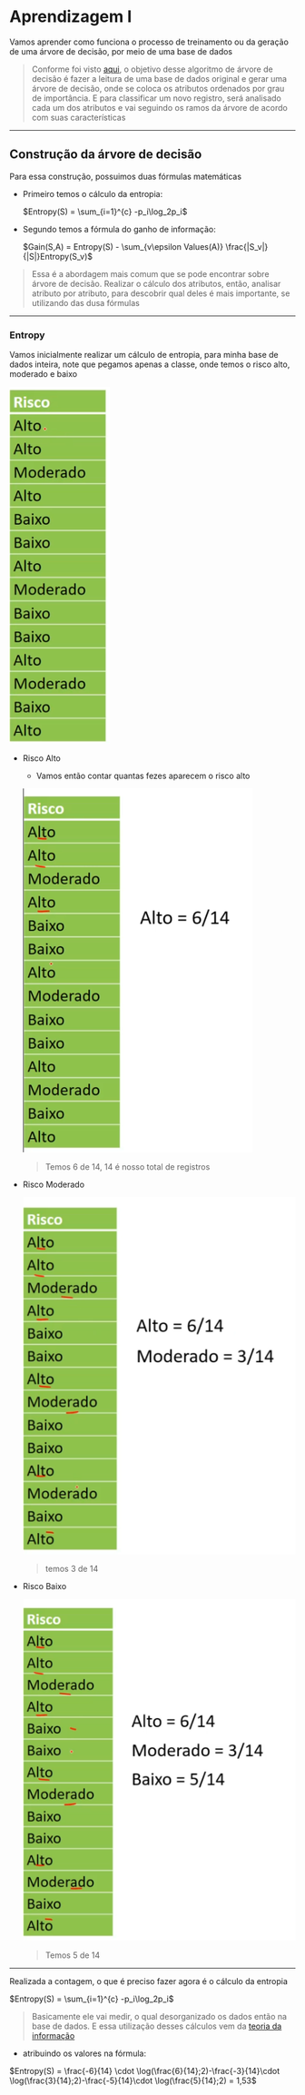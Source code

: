 # Aprendizagem I

Vamos aprender como funciona o processo de treinamento ou da geração de uma árvore de decisão, por meio de uma base de dados

> Conforme foi visto [aqui](1.1%20-%20%C3%81rvores%20de%20decis%C3%A3o%20-%20introdu%C3%A7%C3%A3o.md), o objetivo desse algoritmo de árvore de decisão é fazer a leitura de uma base de dados original e gerar uma árvore de decisão, onde se coloca os atributos ordenados por grau de importância. E para classificar um novo registro, será analisado cada um dos atributos e vai seguindo os ramos da árvore de acordo com suas características

---

## Construção da árvore de decisão

Para essa construção, possuimos duas fórmulas matemáticas

- Primeiro temos o cálculo da entropia:

    $Entropy(S) = \sum_{i=1}^{c} -p_i\log_2p_i$

- Segundo temos a fórmula do ganho de informação:

    $Gain(S,A) = Entropy(S) - \sum_{v\epsilon Values(A)} \frac{|S_v|}{|S|}Entropy(S_v)$

> Essa é a abordagem mais comum que se pode encontrar sobre árvore de decisão. Realizar o cálculo dos atributos, então, analisar atributo por atributo, para descobrir qual deles é mais importante, se utilizando das dusa fórmulas

---

### Entropy

Vamos inicialmente realizar um cálculo de entropia, para minha base de dados inteira, note que pegamos apenas a classe, onde temos o risco alto, moderado e baixo

![risco](img/risco.png)

- Risco Alto
  - Vamos então contar quantas fezes aparecem o risco alto

  ![risco-alto](img/risco-alto.png)

  > Temos 6 de 14, 14 é nosso total de registros

- Risco Moderado
  
  ![risco-moderado](img/risco-moderado.png)

  > temos 3 de 14

- Risco Baixo

  ![risco-baixo](img/risco-baixo.png)

  > Temos 5 de 14

---

Realizada a contagem, o que é preciso fazer agora é o cálculo da entropia

$Entropy(S) = \sum_{i=1}^{c} -p_i\log_2p_i$

> Basicamente ele vai medir, o qual desorganizado os dados então na base de dados. E essa utilização desses cálculos vem da [teoria da informação](http://www.esalq.usp.br/lepse/imgs/conteudo_thumb/Entropia--Ganho-de-informa--o-e-Decision-trees.pdf)

- atribuindo os valores na fórmula:

$Entropy(S) = \frac{-6}{14} \cdot \log(\frac{6}{14};2)-\frac{-3}{14}\cdot \log(\frac{3}{14};2)-\frac{-5}{14}\cdot \log(\frac{5}{14};2) = 1,53$
